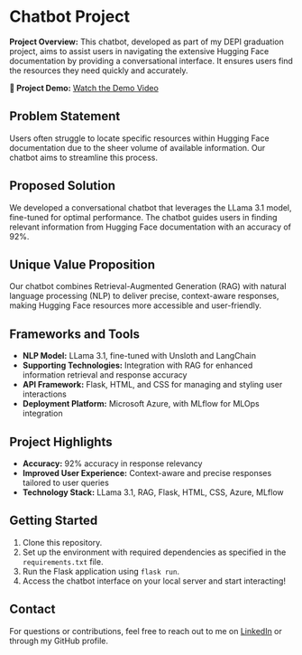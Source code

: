 <h1>Chatbot Project</h1>

<p><strong>Project Overview:</strong> This chatbot, developed as part of my DEPI graduation project, aims to assist users in navigating the extensive Hugging Face documentation by providing a conversational interface. It ensures users find the resources they need quickly and accurately.</p>

<!-- Add Demo Link -->
<p><strong>🎥 Project Demo:</strong> <a href="https://github.com/Ayabadawy54/DEPI_Graduation_Project/blob/main/Demo.mp4" target="_blank">Watch the Demo Video</a></p>

<h2>Problem Statement</h2>
<p>Users often struggle to locate specific resources within Hugging Face documentation due to the sheer volume of available information. Our chatbot aims to streamline this process.</p>

<h2>Proposed Solution</h2>
<p>We developed a conversational chatbot that leverages the LLama 3.1 model, fine-tuned for optimal performance. The chatbot guides users in finding relevant information from Hugging Face documentation with an accuracy of 92%.</p>

<h2>Unique Value Proposition</h2>
<p>Our chatbot combines Retrieval-Augmented Generation (RAG) with natural language processing (NLP) to deliver precise, context-aware responses, making Hugging Face resources more accessible and user-friendly.</p>

<h2>Frameworks and Tools</h2>
<ul>
    <li><strong>NLP Model:</strong> LLama 3.1, fine-tuned with Unsloth and LangChain</li>
    <li><strong>Supporting Technologies:</strong> Integration with RAG for enhanced information retrieval and response accuracy</li>
    <li><strong>API Framework:</strong> Flask, HTML, and CSS for managing and styling user interactions</li>
    <li><strong>Deployment Platform:</strong> Microsoft Azure, with MLflow for MLOps integration</li>
</ul>

<h2>Project Highlights</h2>
<ul>
    <li><strong>Accuracy:</strong> 92% accuracy in response relevancy</li>
    <li><strong>Improved User Experience:</strong> Context-aware and precise responses tailored to user queries</li>
    <li><strong>Technology Stack:</strong> LLama 3.1, RAG, Flask, HTML, CSS, Azure, MLflow</li>
</ul>

<h2>Getting Started</h2>
<ol>
    <li>Clone this repository.</li>
    <li>Set up the environment with required dependencies as specified in the <code>requirements.txt</code> file.</li>
    <li>Run the Flask application using <code>flask run</code>.</li>
    <li>Access the chatbot interface on your local server and start interacting!</li>
</ol>

<h2>Contact</h2>
<p>For questions or contributions, feel free to reach out to me on 
   <a href="https://www.linkedin.com/in/aya-badawy-688869280/" target="_blank">LinkedIn</a> or through my GitHub profile.</p>


</body>
</html>
